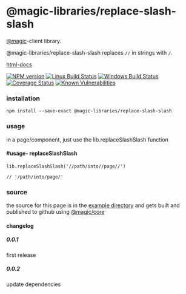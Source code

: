 # @magic-libraries/replace-slash-slash

[@magic](https://magic.github.io/core/)-client library.

@magic-libraries/replace-slash-slash replaces `//` in strings with `/`.

[html-docs](https://magic-libraries.github.io/replace-slash-slash/)

[![NPM version][npm-image]][npm-url]
[![Linux Build Status][travis-image]][travis-url]
[![Windows Build Status][appveyor-image]][appveyor-url]
[![Coverage Status][coveralls-image]][coveralls-url]
[![Known Vulnerabilities][snyk-image]][snyk-url]

[npm-image]: https://img.shields.io/npm/v/@magic-libraries/replace-slash-slash.svg
[npm-url]: https://www.npmjs.com/package/@magic-libraries/replace-slash-slash
[travis-image]: https://img.shields.io/travis/com/magic-libraries/replace-slash-slash/master
[travis-url]: https://travis-ci.com/magic-libraries/replace-slash-slash
[appveyor-image]: https://img.shields.io/appveyor/ci/magiclibraries/replace-slash-slash/master.svg
[appveyor-url]: https://ci.appveyor.com/project/magiclibraries/replace-slash-slash/branch/master
[coveralls-image]: https://coveralls.io/repos/github/magic-libraries/replace-slash-slash/badge.svg
[coveralls-url]: https://coveralls.io/github/magic-libraries/replace-slash-slash
[snyk-image]: https://snyk.io/test/github/magic-libraries/replace-slash-slash/badge.svg
[snyk-url]: https://snyk.io/test/github/magic-libraries/replace-slash-slash


### installation

`npm install --save-exact @magic-libraries/replace-slash-slash`

### usage

in a page/component, just use the lib.replaceSlashSlash function

#### #usage- replaceSlashSlash

```
lib.replaceSlashSlash('//path/into//page//')

// '/path/into/page/'
```

### source

the source for this page is in the
[example directory](https://github.com/magic-libraries/replace-slash-slash/tree/master/example)
and gets built and published to github using
[@magic/core](https://github.com/magic/core)


#### changelog

##### 0.0.1
first release

##### 0.0.2
update dependencies
